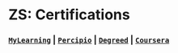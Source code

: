 # ZS: Certifications

### [`MyLearning`](https://github.com/abphilip-work/ZS-Certifications/blob/master/MyLearning/README.md) | [`Percipio`](https://github.com/abphilip-work/ZS-Certifications/blob/master/Percipio/README.md) | [`Degreed`](https://github.com/abphilip-work/ZS-Certifications/blob/master/Degreed/README.md) | [`Coursera`](https://github.com/abphilip-work/ZS-Certifications/blob/master/Coursera/README.md)